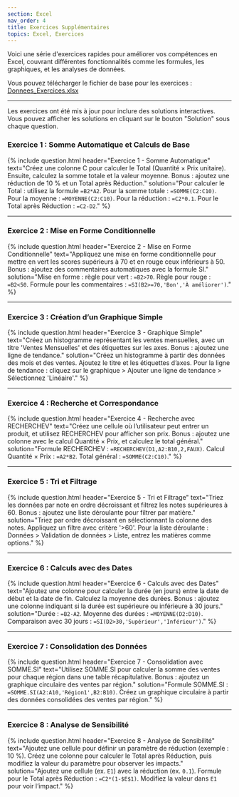 ```yaml
---
section: Excel
nav_order: 4
title: Exercices Supplémentaires
topics: Excel, Exercices
---
```



Voici une série d'exercices rapides pour améliorer vos compétences en Excel, couvrant différentes fonctionnalités comme les formules, les graphiques, et les analyses de données.

Vous pouvez télécharger le fichier de base pour les exercices : [Donnees_Exercices.xlsx](Exercices_Excel.xlsx)

---

Les exercices ont été mis à jour pour inclure des solutions interactives. Vous pouvez afficher les solutions en cliquant sur le bouton "Solution" sous chaque question.

### **Exercice 1 : Somme Automatique et Calculs de Base**

{% include question.html header="Exercice 1 - Somme Automatique" text="Créez une colonne C pour calculer le Total (Quantité × Prix unitaire). Ensuite, calculez la somme totale et la valeur moyenne. Bonus : ajoutez une réduction de 10 % et un Total après Réduction." solution="Pour calculer le Total : utilisez la formule `=B2*A2`. Pour la somme totale : `=SOMME(C2:C10)`. Pour la moyenne : `=MOYENNE(C2:C10)`. Pour la réduction : `=C2*0.1`. Pour le Total après Réduction : `=C2-D2`." %}

---

### **Exercice 2 : Mise en Forme Conditionnelle**

{% include question.html header="Exercice 2 - Mise en Forme Conditionnelle" text="Appliquez une mise en forme conditionnelle pour mettre en vert les scores supérieurs à 70 et en rouge ceux inférieurs à 50. Bonus : ajoutez des commentaires automatiques avec la formule SI." solution="Mise en forme : règle pour vert : `=B2>70`. Règle pour rouge : `=B2<50`. Formule pour les commentaires : `=SI(B2>=70,'Bon','À améliorer')`." %}

---

### **Exercice 3 : Création d’un Graphique Simple**

{% include question.html header="Exercice 3 - Graphique Simple" text="Créez un histogramme représentant les ventes mensuelles, avec un titre 'Ventes Mensuelles' et des étiquettes sur les axes. Bonus : ajoutez une ligne de tendance." solution="Créez un histogramme à partir des données des mois et des ventes. Ajoutez le titre et les étiquettes d’axes. Pour la ligne de tendance : cliquez sur le graphique > Ajouter une ligne de tendance > Sélectionnez 'Linéaire'." %}

---

### **Exercice 4 : Recherche et Correspondance**

{% include question.html header="Exercice 4 - Recherche avec RECHERCHEV" text="Créez une cellule où l’utilisateur peut entrer un produit, et utilisez RECHERCHEV pour afficher son prix. Bonus : ajoutez une colonne avec le calcul Quantité × Prix, et calculez le total général." solution="Formule RECHERCHEV : `=RECHERCHEV(D1,A2:B10,2,FAUX)`. Calcul Quantité × Prix : `=A2*B2`. Total général : `=SOMME(C2:C10)`." %}

---

### **Exercice 5 : Tri et Filtrage**

{% include question.html header="Exercice 5 - Tri et Filtrage" text="Triez les données par note en ordre décroissant et filtrez les notes supérieures à 60. Bonus : ajoutez une liste déroulante pour filtrer par matière." solution="Triez par ordre décroissant en sélectionnant la colonne des notes. Appliquez un filtre avec critère '>60'. Pour la liste déroulante : Données > Validation de données > Liste, entrez les matières comme options." %}

---

### **Exercice 6 : Calculs avec des Dates**

{% include question.html header="Exercice 6 - Calculs avec des Dates" text="Ajoutez une colonne pour calculer la durée (en jours) entre la date de début et la date de fin. Calculez la moyenne des durées. Bonus : ajoutez une colonne indiquant si la durée est supérieure ou inférieure à 30 jours." solution="Durée : `=B2-A2`. Moyenne des durées : `=MOYENNE(D2:D10)`. Comparaison avec 30 jours : `=SI(D2>30,'Supérieur','Inférieur')`." %}

---

### **Exercice 7 : Consolidation des Données**

{% include question.html header="Exercice 7 - Consolidation avec SOMME.SI" text="Utilisez SOMME.SI pour calculer la somme des ventes pour chaque région dans une table récapitulative. Bonus : ajoutez un graphique circulaire des ventes par région." solution="Formule SOMME.SI : `=SOMME.SI(A2:A10,'Région1',B2:B10)`. Créez un graphique circulaire à partir des données consolidées des ventes par région." %}

---

### **Exercice 8 : Analyse de Sensibilité**

{% include question.html header="Exercice 8 - Analyse de Sensibilité" text="Ajoutez une cellule pour définir un paramètre de réduction (exemple : 10 %). Créez une colonne pour calculer le Total après Réduction, puis modifiez la valeur du paramètre pour observer les impacts." solution="Ajoutez une cellule (ex. `E1`) avec la réduction (ex. `0.1`). Formule pour le Total après Réduction : `=C2*(1-$E$1)`. Modifiez la valeur dans `E1` pour voir l’impact." %}
